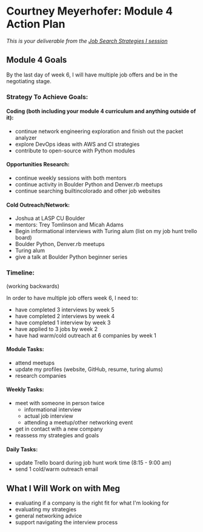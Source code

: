 # Courtney Meyerhofer: Module 4 Action Plan 
*This is your deliverable from the [Job Search Strategies I session](https://github.com/turingschool/career-development-curriculum/blob/master/module_three/job_search_strategies_i.md)*

## Module 4 Goals


By the last day of week 6, I will have multiple job offers and be in the negotiating stage.

### Strategy To Achieve Goals:

#### Coding (both including your module 4 curriculum and anything outside of it):
* continue network engineering exploration and finish out the packet analyzer
* explore DevOps ideas with AWS and CI strategies
* contribute to open-source with Python modules

#### Opportunities Research:
* continue weekly sessions with both mentors
* continue activity in Boulder Python and Denver.rb meetups
* continue searching builtincolorado and other job websites

#### Cold Outreach/Network:
* Joshua at LASP CU Boulder
* mentors: Trey Tomlinson and Micah Adams
* Begin informational interviews with Turing alum (list on my job hunt trello board)
* Boulder Python, Denver.rb meetups
* Turing alum
* give a talk at Boulder Python beginner series

### Timeline:
(working backwards)

In order to have multiple job offers week 6, I need to:

* have completed 3 interviews by week 5
* have completed 2 interviews by week 4
* have completed 1 interview by week 3
* have applied to 3 jobs by week 2
* have had warm/cold outreach at 6 companies by week 1

#### Module Tasks:
* attend meetups
* update my profiles (website, GitHub, resume, turing alums)
* research companies

#### Weekly Tasks:

* meet with someone in person twice
  * informational interview
  * actual job interview
  * attending a meetup/other networking event
* get in contact with a new company
* reassess my strategies and goals

#### Daily Tasks:

* update Trello board during job hunt work time (8:15 - 9:00 am)
* send 1 cold/warm outreach email

## What I Will Work on with Meg

* evaluating if a company is the right fit for what I'm looking for
* evaluating my strategies
* general networking advice
* support navigating the interview process

